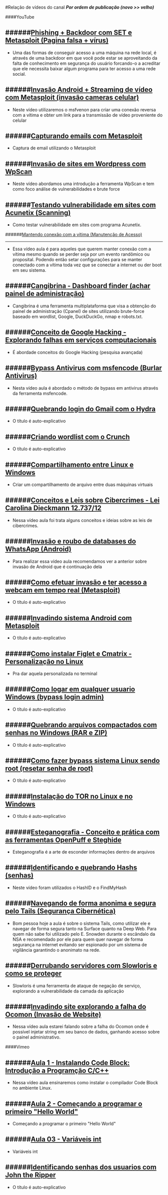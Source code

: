 #Relação de vídeos do canal
***Por ordem de publicação (novo >> velho)***

####YouTube

######[Phishing + Backdoor com SET e Metasploit (Pagina falsa + vírus)](http://youtu.be/b0e5j6xgUq0?a)
--------
* Uma das formas de conseguir acesso a uma máquina na rede local, é através de uma backdoor em que você pode estar se aproveitando da falta de conhecimento em segurança do usuário forcando-o a acreditar que ele necessita baixar algum programa para ter acesso a uma rede social.

######[Invasão Android + Streaming de vídeo com Metasploit (invasão cameras celular)](https://www.youtube.com/watch?v=KYCy2knEKEQ)
---------
* Neste vídeo utilizaremos o msfvenon para criar uma conexão reversa com a vítima e obter um link para a transmissão de vídeo proveniente do celular 

######[Capturando emails com Metasploit](http://youtu.be/rKLtoo7UA8o?a)
----------
* Captura de email utilizando o Metasploit

######[Invasão de sites em Wordpress com WpScan](https://youtu.be/PCLruSwPyKE)
---------
* Neste vídeo abordamos uma introdução a ferramenta WpScan e tem como foco análise de vulnerabilidades e brute force

######[Testando vulnerabilidade em sites com Acunetix (Scanning)](https://youtu.be/etrz0d12tWo)
----------
* Como testar vulnerabilidade em sites com programa Acunetix.

######[Mantendo conexão com a vítima (Manutenção de Acesso)](https://youtu.be/hpBo2klb8hk)

----------
* Essa vídeo aula é para aqueles que querem manter conexão com a vítima mesmo quando se perder seja por um evento randômico ou proposital. Podendo então setar configurações para se manter conectado com a vítima toda vez que se conectar a internet ou der boot em seu sistema.

######[Cangibrina - Dashboard finder (achar painel de administração)](https://www.youtube.com/watch?v=XEOjA3DUTNA)
----------
* Cangibrina é uma ferramenta multiplataforma que visa a obtenção do painel de administração (Cpanel) de sites utilizando brute-force baseado em wordlist, Google, DuckDuckGo, nmap e robots.txt.

######[Conceito de Google Hacking - Explorando falhas em serviços computacionais](https://youtu.be/EOTWWDaMsV8)
------------
* É abordade conceitos do Google Hacking (pesquisa avançada)

######[Bypass Antivirus com msfencode (Burlar Antivirus)](https://www.youtube.com/watch?v=oYOsx_yX4xI)
-----------
* Nesta vídeo aula é abordado o método de bypass em antivirus através da ferramenta msfencode.

######[Quebrando login do Gmail com o Hydra](https://youtu.be/1F3CHyNCQIc)
-----------
* O título é auto-explicativo

######[Criando wordlist com o Crunch](https://youtu.be/4hPLMIwfm5A)
-----------
* O título é auto-explicativo

######[Compartilhamento entre Linux e Windows](https://youtu.be/YxKVJlDwdwk)
--------
* Criar um compartilhamento de arquivo entre duas máquinas virtuais

######[Conceitos e Leis sobre Cibercrimes - Lei Carolina Dieckmann 12.737/12](https://youtu.be/uy-LfDZdcvQ)
------
* Nessa vídeo aula foi trata alguns conceitos e ideias sobre as leis de cibercrimes.

######[Invasão e roubo de databases do WhatsApp (Android)](https://www.youtube.com/watch?v=7n00CKNMcCs)
--------
* Para realizar essa vídeo aula recomendamos ver a anterior sobre invasão de Android que é continuação dela

######[Como efetuar invasão e ter acesso a webcam em tempo real (Metasploit)](https://youtu.be/IG95ZttcEDA)
--------
* O título é auto-explicativo

######[Invadindo sistema Android com Metasploit](https://youtu.be/8PFTiFAzydo)
--------
* O título é auto-explicativo

######[Como instalar Figlet e Cmatrix - Personalização no Linux](https://youtu.be/pLncr7E7QhA)
---------
* Pra dar aquela personalizada no terminal

######[Como logar em qualquer usuario Windows (bypass login admin)](https://youtu.be/LuQMtxmoIeY)
--------
* O título é auto-explicativo

######[Quebrando arquivos compactados com senhas no Windows (RAR e ZIP)](https://youtu.be/cd0wGxhUNn0)
--------
* O título é auto-explicativo

######[Como fazer bypass sistema Linux sendo root (resetar senha de root)](https://youtu.be/oepbpLCLPa4)
--------
* O título é auto-explicativo

######[Instalação do TOR no Linux e no Windows](https://www.youtube.com/watch?v=v39VYpjJDk8)
--------
* O título é auto-explicativo

######[Esteganografia - Conceito e prática com as ferramentas OpenPuff e Steghide](https://youtu.be/z2W2xweGwuU)
-------
* Esteganografia é a arte de esconder informações dentro de arquivos

######[Identificando e quebrando Hashs (senhas)](https://www.youtube.com/watch?v=N7kR0ttcrxY)
------
* Neste vídeo foram utilizados o HashID e o FindMyHash

######[Navegando de forma anonima e segura pelo Tails (Segurança Cibernética)](https://youtu.be/XCdz7lUUazY)
-------
* Bom pessoa hoje a aula é sobre o sistema Tails, como utilizar ele e navegar de forma segura tanto na Surface quanto na Deep Web. Para quem não sabe foi utilizado pelo E. Snowden durante o escândalo da NSA e recomendado por ele para quem quer navegar de forma segurança na internet evitando ser espionado por um sistema de vigilância garantindo o anonimato na rede.

######[Derrubando servidores com Slowloris e como se proteger](https://www.youtube.com/watch?v=4oAmUnnSwJs)
------
* Slowloris é uma ferramenta de ataque de negação de serviço, explorando a vulnerabilidade da camada da aplicação

######[Invadindo site explorando a falha do Ocomon (Invasão de Website)](https://www.youtube.com/watch?v=yaIecU7Z5rk)
----------
* Nessa vídeo aula estarei falando sobre a falha do Ocomon onde é possível injetar string em seu banco de dados, ganhando acesso sobre o painel administrativo.

####Vimeo

######[Aula 1 - Instalando Code Block: Introdução a Programção C/C++](https://vimeo.com/111950459)
-----------
* Nessa vídeo aula ensinaremos como instalar o compilador Code Block no ambiente Linux.

######[Aula 2 - Começando a programar o primeiro "Hello World"](https://vimeo.com/117006557)
----------
* Começando a programar o primeiro "Hello World"

######[Aula 03 - Variáveis int](https://vimeo.com/124822942)
-----------
* Variáveis int

######[Identificando senhas dos usuarios com John the Ripper](https://vimeo.com/115620209)
---------
* O título é auto-explicativo
